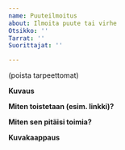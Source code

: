 ```yaml
---
name: Puuteilmoitus
about: Ilmoita puute tai virhe
Otsikko: ''
Tarrat: ''
Suorittajat: ''

---
```

(poista tarpeettomat)

**Kuvaus**


**Miten toistetaan (esim. linkki)?**


**Miten sen pitäisi toimia?**


**Kuvakaappaus**


